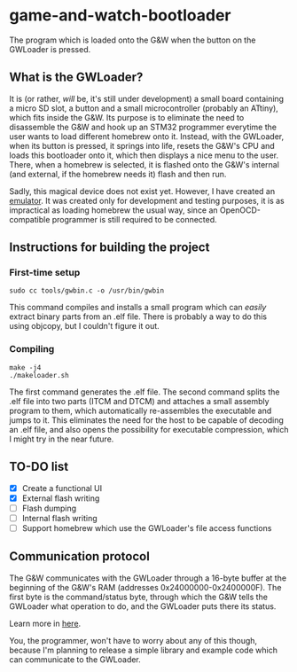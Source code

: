 # game-and-watch-bootloader

The program which is loaded onto the G&W when the button on the GWLoader is pressed.

## What is the GWLoader?

It is (or rather, _will_ be, it's still under development) a small board containing a micro SD slot, a button and a small microcontroller (probably an ATtiny), which fits inside the G&W. Its purpose is to eliminate the need to disassemble the G&W and hook up an STM32 programmer everytime the user wants to load different homebrew onto it. Instead, with the GWLoader, when its button is pressed, it springs into life, resets the G&W's CPU and loads this bootloader onto it, which then displays a nice menu to the user. There, when a homebrew is selected, it is flashed onto the G&W's internal (and external, if the homebrew needs it) flash and then run.

Sadly, this magical device does not exist yet. However, I have created an [emulator](https://github.com/prochazkaml/gwloader-emulator). It was created only for development and testing purposes, it is as impractical as loading homebrew the usual way, since an OpenOCD-compatible programmer is still required to be connected.

## Instructions for building the project

### First-time setup

```
sudo cc tools/gwbin.c -o /usr/bin/gwbin
```

This command compiles and installs a small program which can _easily_ extract binary parts from an .elf file. There is probably a way to do this using objcopy, but I couldn't figure it out.

### Compiling

```
make -j4
./makeloader.sh
```

The first command generates the .elf file. The second command splits the .elf file into two parts (ITCM and DTCM) and attaches a small assembly program to them, which automatically re-assembles the executable and jumps to it. This eliminates the need for the host to be capable of decoding an .elf file, and also opens the possibility for executable compression, which I might try in the near future.

## TO-DO list

- [X] Create a functional UI
- [X] External flash writing
- [ ] Flash dumping
- [ ] Internal flash writing
- [ ] Support homebrew which use the GWLoader's file access functions

## Communication protocol

The G&W communicates with the GWLoader through a 16-byte buffer at the beginning of the G&W's RAM (addresses 0x24000000-0x2400000F). The first byte is the command/status byte, through which the G&W tells the GWLoader what operation to do, and the GWLoader puts there its status.

Learn more in [here](https://github.com/prochazkaml/gwloader-emulator/blob/main/Protocol.md).

You, the programmer, won't have to worry about any of this though, because I'm planning to release a simple library and example code which can communicate to the GWLoader.
